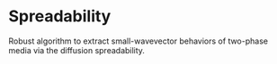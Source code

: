 # Spreadability
Robust algorithm to extract small-wavevector behaviors of two-phase media via the diffusion spreadability.
